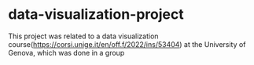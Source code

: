 # data-visualization-project
This project was related to a data visualization course(https://corsi.unige.it/en/off.f/2022/ins/53404) at the University of Genova, which was done in a group
